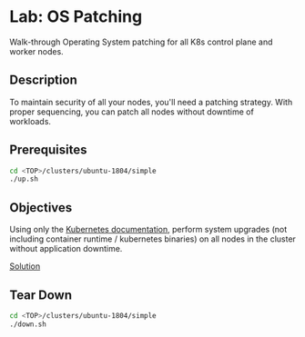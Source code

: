 # Lab: OS Patching

Walk-through Operating System patching for all K8s control plane and worker nodes.

## Description

To maintain security of all your nodes, you'll need a patching strategy. With
proper sequencing, you can patch all nodes without downtime of workloads.

## Prerequisites

```sh
cd <TOP>/clusters/ubuntu-1804/simple
./up.sh
```

## Objectives

Using only the [Kubernetes documentation](https://kubernetes.io/docs/home/),
perform system upgrades (not including container runtime / kubernetes binaries)
on all nodes in the cluster without application downtime.

[Solution](./solution/README.md)

## Tear Down

```sh
cd <TOP>/clusters/ubuntu-1804/simple
./down.sh
```

